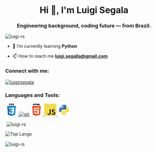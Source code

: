 <h1 align="center">Hi 👋, I'm Luigi Segala</h1>
<h3 align="center">Engineering background, coding future — from Brazil.</h3>

<p align="left"> <img src="https://komarev.com/ghpvc/?username=luigi-rs&label=Profile%20views&color=0e75b6&style=flat" alt="luigi-rs" /> </p>

- 🌱 I’m currently learning **Python**

- 📫 How to reach me **luigi.segalla@gmail.com**

<h3 align="left">Connect with me:</h3>
<p align="left">
<a href="https://linkedin.com/in/luigirsegala" target="blank"><img align="center" src="https://raw.githubusercontent.com/rahuldkjain/github-profile-readme-generator/master/src/images/icons/Social/linked-in-alt.svg" alt="luigirsegala" height="30" width="40" /></a>
</p>

<h3 align="left">Languages and Tools:</h3>
<p align="left"> <a href="https://www.w3schools.com/css/" target="_blank" rel="noreferrer"> <img src="https://raw.githubusercontent.com/devicons/devicon/master/icons/css3/css3-original-wordmark.svg" alt="css3" width="40" height="40"/> </a> <a href="https://git-scm.com/" target="_blank" rel="noreferrer"> <img src="https://www.vectorlogo.zone/logos/git-scm/git-scm-icon.svg" alt="git" width="40" height="40"/> </a> <a href="https://www.w3.org/html/" target="_blank" rel="noreferrer"> <img src="https://raw.githubusercontent.com/devicons/devicon/master/icons/html5/html5-original-wordmark.svg" alt="html5" width="40" height="40"/> </a> <a href="https://developer.mozilla.org/en-US/docs/Web/JavaScript" target="_blank" rel="noreferrer"> <img src="https://raw.githubusercontent.com/devicons/devicon/master/icons/javascript/javascript-original.svg" alt="javascript" width="40" height="40"/> </a> <a href="https://www.python.org" target="_blank" rel="noreferrer"> <img src="https://raw.githubusercontent.com/devicons/devicon/master/icons/python/python-original.svg" alt="python" width="40" height="40"/> </a> </p>

<p>&nbsp;<img align="center" src="https://github-readme-stats.vercel.app/api?username=luigi-rs&show_icons=true&locale=en&theme=transparent&bg_color=000&border_color=30A3DC&show_icons=true&icon_color=30A3DC&title_color=E94D5F&text_color=FFF" alt="luigi-rs" /></p>

![Top Langs](https://github-readme-stats-git-masterrstaa-rickstaa.vercel.app/api/top-langs/?username=luigi-rs&layout=compact&bg_color=000&border_color=30A3DC&title_color=E94D5F&text_color=FFF)

<p><img align="center" src="https://github-readme-streak-stats.herokuapp.com/?user=luigi-rs&theme=transparent&bg_color=000&border_color=30A3DC&show_icons=true&icon_color=30A3DC&title_color=E94D5F&text_color=FFF" alt="luigi-rs" /></p>

<!--
**Luigi-RS/Luigi-RS** is a ✨ _special_ ✨ repository because its `README.md` (this file) appears on your GitHub profile.

Here are some ideas to get you started:

- 🔭 I’m currently working on ...
- 🌱 I’m currently learning ...
- 👯 I’m looking to collaborate on ...
- 🤔 I’m looking for help with ...
- 💬 Ask me about ...
- 📫 How to reach me: ...
- 😄 Pronouns: ...
- ⚡ Fun fact: ...
-->
